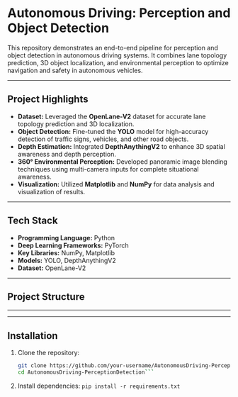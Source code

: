 # Autonomous Driving: Perception and Object Detection

This repository demonstrates an end-to-end pipeline for perception and object detection in autonomous driving systems. It combines lane topology prediction, 3D object localization, and environmental perception to optimize navigation and safety in autonomous vehicles.

---

## **Project Highlights**

- **Dataset:** Leveraged the **OpenLane-V2** dataset for accurate lane topology prediction and 3D localization.
- **Object Detection:** Fine-tuned the **YOLO** model for high-accuracy detection of traffic signs, vehicles, and other road objects.
- **Depth Estimation:** Integrated **DepthAnythingV2** to enhance 3D spatial awareness and depth perception.
- **360° Environmental Perception:** Developed panoramic image blending techniques using multi-camera inputs for complete situational awareness.
- **Visualization:** Utilized **Matplotlib** and **NumPy** for data analysis and visualization of results.

---

## **Tech Stack**

- **Programming Language:** Python
- **Deep Learning Frameworks:** PyTorch
- **Key Libraries:** NumPy, Matplotlib
- **Models:** YOLO, DepthAnythingV2
- **Dataset:** OpenLane-V2

---

## **Project Structure**


---

---

## **Installation**

1. Clone the repository:
   ```bash
   git clone https://github.com/your-username/AutonomousDriving-PerceptionDetection.git
   cd AutonomousDriving-PerceptionDetection```

2.	Install dependencies:
   ```pip install -r requirements.txt```
